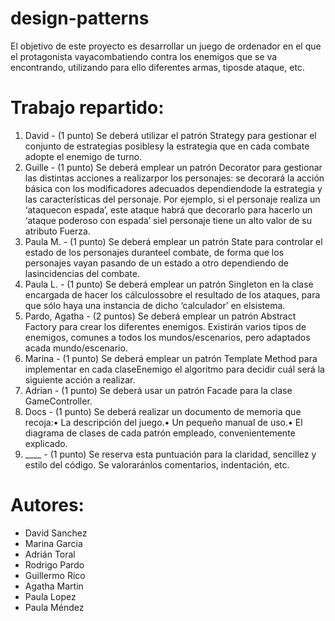 # design-patterns
El objetivo de este proyecto es desarrollar un juego de ordenador en el que el protagonista vayacombatiendo contra los enemigos que se va encontrando, utilizando para ello diferentes armas, tiposde ataque, etc.

# Trabajo repartido:
1. David         - (1 punto) Se deberá utilizar el patrón Strategy para gestionar el conjunto de estrategias posiblesy la estrategia que en cada combate adopte el enemigo de turno.
2. Guille        - (1 punto) Se deberá emplear un patrón Decorator para gestionar las distintas acciones a realizarpor los personajes: se decorará la acción básica con los modificadores adecuados dependiendode la estrategia y las características del personaje. Por ejemplo, si el personaje realiza un ‘ataquecon espada’, este ataque habrá que decorarlo para hacerlo un ‘ataque poderoso con espada’ siel personaje tiene un alto valor de su atributo Fuerza.
3. Paula M.      - (1 punto) Se deberá emplear un patrón State para controlar el estado de los personajes duranteel combate, de forma que los personajes vayan pasando de un estado a otro dependiendo de lasincidencias del combate.
4. Paula L.      - (1 punto) Se deberá emplear un patrón Singleton en la clase encargada de hacer los cálculossobre el resultado de los ataques, para que sólo haya una instancia de dicho ‘calculador’ en elsistema.
5. Pardo, Agatha - (2 puntos) Se deberá emplear un patrón Abstract Factory para crear los diferentes enemigos. Existirán varios tipos de enemigos, comunes a todos los mundos/escenarios, pero adaptados acada mundo/escenario.
6. Marina        - (1 punto) Se deberá emplear un patrón Template Method para implementar en cada claseEnemigo el algoritmo para decidir cuál será la siguiente acción a realizar.
7. Adrian        - (1 punto) Se deberá usar un patrón Facade para la clase GameController.
8. Docs          - (1 punto) Se deberá realizar un documento de memoria que recoja:• La descripción del juego.• Un pequeño manual de uso.• El diagrama de clases de cada patrón empleado, convenientemente explicado.
9. ____          - (1 punto) Se reserva esta puntuación para la claridad, sencillez y estilo del código. Se valoraránlos comentarios, indentación, etc.

# Autores:
- David Sanchez
- Marina Garcia
- Adrián Toral
- Rodrigo Pardo
- Guillermo Rico 
- Agatha Martin
- Paula Lopez
- Paula Méndez
